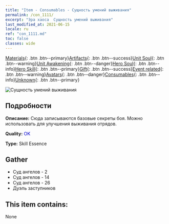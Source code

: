 ```yaml
---
title: "Item - Consumables - Сущность умений выживания"
permalink: /con_1111/
excerpt: "Эра хаоса  Сущность умений выживания"
last_modified_at: 2021-06-15
locale: ru
ref: "con_1111.md"
toc: false
classes: wide
---
```

 [Materials](/ItemsRU/){: .btn .btn--primary}[Artifacts](/ItemsRU/Artifacts/){: .btn .btn--success}[Unit Soul](/ItemsRU/UnitSoul/){: .btn .btn--warning}[Unit Awakening](/ItemsRU/UnitAwakening/){: .btn .btn--danger}[Hero Soul](/ItemsRU/HeroSoul/){: .btn .btn--info}[Hero Skill](/ItemsRU/HeroSkill/){: .btn .btn--primary}[Gift](/ItemsRU/Gift/){: .btn .btn--success}[Event related](/ItemsRU/Events/){: .btn .btn--warning}[Avatars](/ItemsRU/Avatars/){: .btn .btn--danger}[Consumables](/ItemsRU/Consumables/){: .btn .btn--info}[Unknown](/ItemsRU/Unknown/){: .btn .btn--primary}

 ![Сущность умений выживания](/images/t/i_7002.png)

## Подробности
 **Описание:** Сюда записываются базовые секреты боя. Можно использовать для улучшения выживания отрядов.

 **Quality:** <span style="color: #0000CD">OK</span>

 **Type:** Skill Essence

## Gather

*    Суд ангелов - 2 
*    Суд ангелов - 14 
*    Суд ангелов - 26 
*    Дуэль заступников 

## This item contains:

  None


